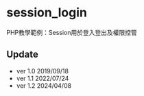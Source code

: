 # session_login
PHP教學範例：Session用於登入登出及權限控管


## Update
- ver 1.0 2019/09/18
- ver 1.1 2022/07/24
- ver 1.2 2024/04/08

